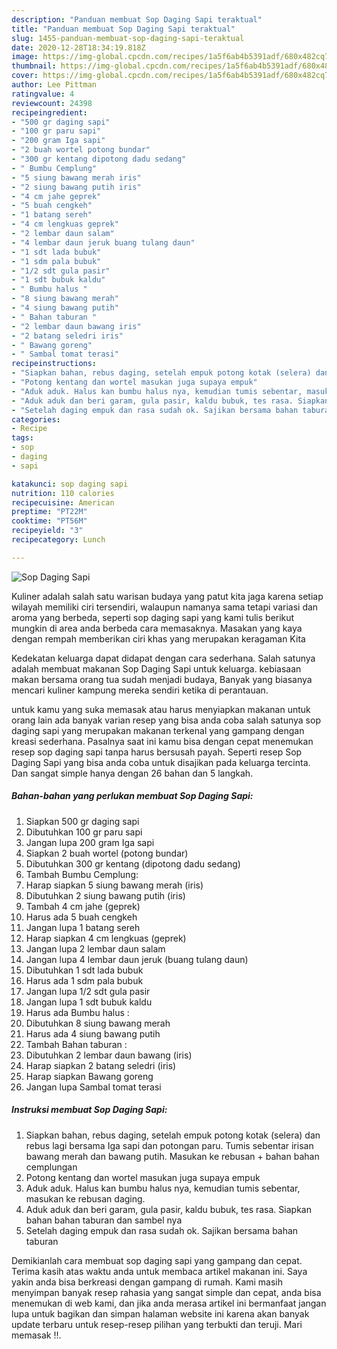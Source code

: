 ```yaml
---
description: "Panduan membuat Sop Daging Sapi teraktual"
title: "Panduan membuat Sop Daging Sapi teraktual"
slug: 1455-panduan-membuat-sop-daging-sapi-teraktual
date: 2020-12-28T18:34:19.818Z
image: https://img-global.cpcdn.com/recipes/1a5f6ab4b5391adf/680x482cq70/sop-daging-sapi-foto-resep-utama.jpg
thumbnail: https://img-global.cpcdn.com/recipes/1a5f6ab4b5391adf/680x482cq70/sop-daging-sapi-foto-resep-utama.jpg
cover: https://img-global.cpcdn.com/recipes/1a5f6ab4b5391adf/680x482cq70/sop-daging-sapi-foto-resep-utama.jpg
author: Lee Pittman
ratingvalue: 4
reviewcount: 24398
recipeingredient:
- "500 gr daging sapi"
- "100 gr paru sapi"
- "200 gram Iga sapi"
- "2 buah wortel potong bundar"
- "300 gr kentang dipotong dadu sedang"
- " Bumbu Cemplung"
- "5 siung bawang merah iris"
- "2 siung bawang putih iris"
- "4 cm jahe geprek"
- "5 buah cengkeh"
- "1 batang sereh"
- "4 cm lengkuas geprek"
- "2 lembar daun salam"
- "4 lembar daun jeruk buang tulang daun"
- "1 sdt lada bubuk"
- "1 sdm pala bubuk"
- "1/2 sdt gula pasir"
- "1 sdt bubuk kaldu"
- " Bumbu halus "
- "8 siung bawang merah"
- "4 siung bawang putih"
- " Bahan taburan "
- "2 lembar daun bawang iris"
- "2 batang seledri iris"
- " Bawang goreng"
- " Sambal tomat terasi"
recipeinstructions:
- "Siapkan bahan, rebus daging, setelah empuk potong kotak (selera) dan rebus lagi bersama Iga sapi dan potongan paru. Tumis sebentar irisan bawang merah dan bawang putih. Masukan ke rebusan + bahan bahan cemplungan"
- "Potong kentang dan wortel masukan juga supaya empuk"
- "Aduk aduk. Halus kan bumbu halus nya, kemudian tumis sebentar, masukan ke rebusan daging."
- "Aduk aduk dan beri garam, gula pasir, kaldu bubuk, tes rasa. Siapkan bahan bahan taburan dan sambel nya"
- "Setelah daging empuk dan rasa sudah ok. Sajikan bersama bahan taburan"
categories:
- Recipe
tags:
- sop
- daging
- sapi

katakunci: sop daging sapi 
nutrition: 110 calories
recipecuisine: American
preptime: "PT22M"
cooktime: "PT56M"
recipeyield: "3"
recipecategory: Lunch

---
```



![Sop Daging Sapi](https://img-global.cpcdn.com/recipes/1a5f6ab4b5391adf/680x482cq70/sop-daging-sapi-foto-resep-utama.jpg)

Kuliner adalah salah satu warisan budaya yang patut kita jaga karena setiap wilayah memiliki ciri tersendiri, walaupun namanya sama tetapi variasi dan aroma yang berbeda, seperti sop daging sapi yang kami tulis berikut mungkin di area anda berbeda cara memasaknya. Masakan yang kaya dengan rempah memberikan ciri khas yang merupakan keragaman Kita



Kedekatan keluarga dapat didapat dengan cara sederhana. Salah satunya adalah membuat makanan Sop Daging Sapi untuk keluarga. kebiasaan makan bersama orang tua sudah menjadi budaya, Banyak yang biasanya mencari kuliner kampung mereka sendiri ketika di perantauan.

untuk kamu yang suka memasak atau harus menyiapkan makanan untuk orang lain ada banyak varian resep yang bisa anda coba salah satunya sop daging sapi yang merupakan makanan terkenal yang gampang dengan kreasi sederhana. Pasalnya saat ini kamu bisa dengan cepat menemukan resep sop daging sapi tanpa harus bersusah payah.
Seperti resep Sop Daging Sapi yang bisa anda coba untuk disajikan pada keluarga tercinta. Dan sangat simple hanya dengan 26 bahan dan 5 langkah.


<!--inarticleads1-->

##### Bahan-bahan yang perlukan membuat Sop Daging Sapi:

1. Siapkan 500 gr daging sapi
1. Dibutuhkan 100 gr paru sapi
1. Jangan lupa 200 gram Iga sapi
1. Siapkan 2 buah wortel (potong bundar)
1. Dibutuhkan 300 gr kentang (dipotong dadu sedang)
1. Tambah  Bumbu Cemplung:
1. Harap siapkan 5 siung bawang merah (iris)
1. Dibutuhkan 2 siung bawang putih (iris)
1. Tambah 4 cm jahe (geprek)
1. Harus ada 5 buah cengkeh
1. Jangan lupa 1 batang sereh
1. Harap siapkan 4 cm lengkuas (geprek)
1. Jangan lupa 2 lembar daun salam
1. Jangan lupa 4 lembar daun jeruk (buang tulang daun)
1. Dibutuhkan 1 sdt lada bubuk
1. Harus ada 1 sdm pala bubuk
1. Jangan lupa 1/2 sdt gula pasir
1. Jangan lupa 1 sdt bubuk kaldu
1. Harus ada  Bumbu halus :
1. Dibutuhkan 8 siung bawang merah
1. Harus ada 4 siung bawang putih
1. Tambah  Bahan taburan :
1. Dibutuhkan 2 lembar daun bawang (iris)
1. Harap siapkan 2 batang seledri (iris)
1. Harap siapkan  Bawang goreng
1. Jangan lupa  Sambal tomat terasi




<!--inarticleads2-->

##### Instruksi membuat  Sop Daging Sapi:

1. Siapkan bahan, rebus daging, setelah empuk potong kotak (selera) dan rebus lagi bersama Iga sapi dan potongan paru. Tumis sebentar irisan bawang merah dan bawang putih. Masukan ke rebusan + bahan bahan cemplungan
1. Potong kentang dan wortel masukan juga supaya empuk
1. Aduk aduk. Halus kan bumbu halus nya, kemudian tumis sebentar, masukan ke rebusan daging.
1. Aduk aduk dan beri garam, gula pasir, kaldu bubuk, tes rasa. Siapkan bahan bahan taburan dan sambel nya
1. Setelah daging empuk dan rasa sudah ok. Sajikan bersama bahan taburan




Demikianlah cara membuat sop daging sapi yang gampang dan cepat. Terima kasih atas waktu anda untuk membaca artikel makanan ini. Saya yakin anda bisa berkreasi dengan gampang di rumah. Kami masih menyimpan banyak resep rahasia yang sangat simple dan cepat, anda bisa menemukan di web kami, dan jika anda merasa artikel ini bermanfaat jangan lupa untuk bagikan dan simpan halaman website ini karena akan banyak update terbaru untuk resep-resep pilihan yang terbukti dan teruji. Mari memasak !!. 
